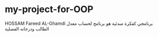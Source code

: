 # my-project-for-OOP
HOSSAM Fareed AL-Ghamdi 
برنامجي كفكرة مبدئية هو برنامج لحساب معدل الطالب ودرجاته الفصلية
